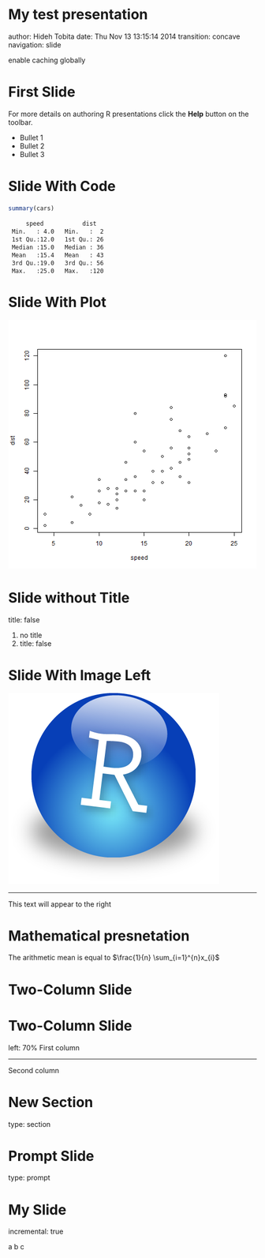 My test presentation
========================================================
author: Hideh Tobita
date: Thu Nov 13 13:15:14 2014
transition: concave
navigation: slide

enable caching globally




First Slide
========================================================

For more details on authoring R presentations click the
**Help** button on the toolbar.

- Bullet 1
- Bullet 2
- Bullet 3

Slide With Code
========================================================


```r
summary(cars)
```

```
     speed           dist    
 Min.   : 4.0   Min.   :  2  
 1st Qu.:12.0   1st Qu.: 26  
 Median :15.0   Median : 36  
 Mean   :15.4   Mean   : 43  
 3rd Qu.:19.0   3rd Qu.: 56  
 Max.   :25.0   Max.   :120  
```

Slide With Plot
========================================================

![plot of chunk unnamed-chunk-2](test-figure/unnamed-chunk-2.png) 

Slide without Title
========================================================
title: false

1. no title
2. title: false

Slide With Image Left
====================================
![alt text](bigorb.png)
***
This text will appear to the right

Mathematical presnetation
====================================

The arithmetic mean is equal to $\frac{1}{n} \sum_{i=1}^{n}x_{i}$

Two-Column Slide
====================================


Two-Column Slide
====================================
left: 70%
First column
***
Second column

New Section
====================================
type: section

Prompt Slide
====================================
type: prompt

My Slide
====================================
incremental: true

a
b
c





